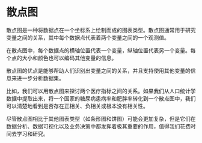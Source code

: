 # 散点图

散点图是一种将数据点在一个坐标系上绘制而成的图表类型。散点图通常用于研究变量之间的关系，其中每个数据点代表着两个变量之间的一个观测值。

在散点图中，每个数据点的横轴位置代表一个变量，纵轴位置代表另一个变量。每个点的大小和颜色也可以编码其他变量的信息。

散点图的优点是能够帮助人们识别出变量之间的关系，并且支持使用其他变量的信息来进一步分析数据集。

比如，我们可以用散点图来探讨两个医疗指标之间的关系。如果我们从人口统计学数据中提取出来，将一个国家的糖尿病患病率和肥胖率转化到一个散点图中，我们可以清楚地看到是否存在正相关、负相关或根本没有相关性。

尽管散点图相比于其他图表类型（如条形图和饼图）可能会更加复杂，但是它们在数据分析、数据可视化以及业务决策中都发挥着极其重要的作用，值得我们花费时间去学习和研究。